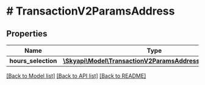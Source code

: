 # # TransactionV2ParamsAddress

## Properties

Name | Type | Description | Notes
------------ | ------------- | ------------- | -------------
**hours_selection** | [**\Skyapi\Model\TransactionV2ParamsAddressHoursSelection**](TransactionV2ParamsAddressHoursSelection.md) |  | [optional] 

[[Back to Model list]](../../README.md#documentation-for-models) [[Back to API list]](../../README.md#documentation-for-api-endpoints) [[Back to README]](../../README.md)


